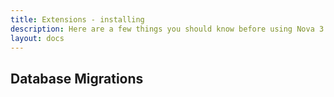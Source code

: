 ```yaml
---
title: Extensions - installing
description: Here are a few things you should know before using Nova 3.
layout: docs
---
```


## Database Migrations